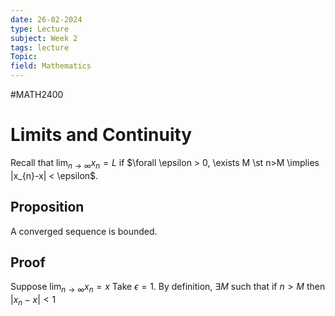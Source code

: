 ```yaml
---
date: 26-02-2024
type: Lecture
subject: Week 2
tags: lecture
Topic:
field: Mathematics
---
```

#MATH2400

# Limits and Continuity

Recall that $\lim_{ n \to \infty }x_{n}=L$ if $\forall \epsilon > 0, \exists M \st n>M \implies |x_{n}-x| < \epsilon$.

## Proposition
A converged sequence is bounded.

## Proof
Suppose $\lim_{ n \to \infty }x_{n}=x$
Take $\epsilon = 1.$ By definition, $\exists M$ such that if $n>M$ then $|x_{n}-x|<1$